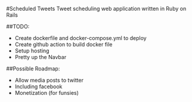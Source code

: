 #Scheduled Tweets
Tweet scheduling web application written in Ruby on Rails

##TODO: 
- Create dockerfile and docker-compose.yml to deploy
- Create github action to build docker file
- Setup hosting
- Pretty up the Navbar

##Possible Roadmap: 
- Allow media posts to twitter
- Including facebook
- Monetization (for funsies)